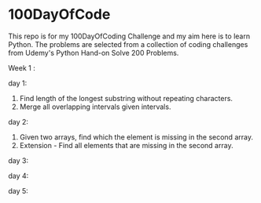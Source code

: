 # 100DayOfCode

This repo is for my 100DayOfCoding Challenge and my aim here is to learn Python. The problems are selected from a collection of coding challenges from Udemy's Python Hand-on Solve 200 Problems.

Week 1 :

day 1: 
1. Find length of the longest substring without repeating characters.
2. Merge all overlapping intervals given intervals.

day 2: 
1. Given two arrays, find which the element is missing in the second array. 
2. Extension - Find all elements that are missing in the second array.

day 3: 

day 4:

day 5: 
